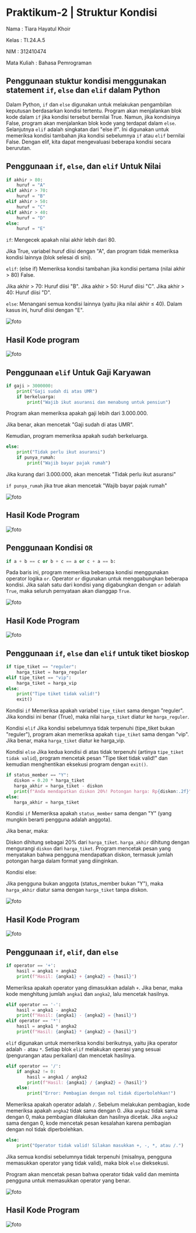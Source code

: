# Praktikum-2 | Struktur Kondisi 

Nama : Tiara Hayatul Khoir

Kelas : TI.24.A.5

NIM : 312410474

Mata Kuliah : Bahasa Pemrograman

## Penggunaan stuktur kondisi menggunakan statement `if`, `else` dan `elif` dalam Python
Dalam Python, `if` dan `else` digunakan untuk melakukan pengambilan keputusan berdasarkan kondisi tertentu. Program akan menjalankan blok kode dalam `if` jika kondisi tersebut bernilai True. Namun, jika kondisinya False, program akan menjalankan blok kode yang terdapat dalam `else`. Selanjutnya `elif` adalah singkatan dari "else if". Ini digunakan untuk memeriksa kondisi tambahan jika kondisi sebelumnya `if` atau `elif` bernilai False. Dengan elif, kita dapat mengevaluasi beberapa kondisi secara berurutan.

## Penggunaan `if`, `else`, dan `elif` Untuk Nilai
```Python
if akhir > 80:
    huruf = "A"
elif akhir > 70:
    huruf = "B"
elif akhir > 50:
    huruf = "C"
elif akhir > 40:
    huruf = "D"
else:
    huruf = "E"
```
`if`: Mengecek apakah nilai akhir lebih dari 80.

Jika True, variabel huruf diisi dengan "A", dan program tidak memeriksa kondisi lainnya (blok selesai di sini).

`elif`: (else if) Memeriksa kondisi tambahan jika kondisi pertama (nilai akhir > 80) False.

Jika akhir > 70: Huruf diisi "B". Jika akhir > 50: Huruf diisi "C". Jika akhir > 40: Huruf diisi "D".

`else`: Menangani semua kondisi lainnya (yaitu jika nilai akhir ≤ 40). Dalam kasus ini, huruf diisi dengan "E".

![foto](https://github.com/tir890/foto/blob/755cb9a2f8fc7f875fefd558d47e191951a9f12a/Blank%20diagram%20(2).png)

## Hasil Kode program

![foto](https://github.com/tir890/foto/blob/5ebac34cd25748e5017f89f183641b77a495e9be/nilai.png)

## Penggunaan `elif` Untuk Gaji Karyawan
```Python
if gaji > 3000000:
    print("Gaji sudah di atas UMR")
    if berkeluarga:
        print("Wajib ikut asuransi dan menabung untuk pensiun")
```
Program akan memeriksa apakah gaji lebih dari 3.000.000.

Jika benar, akan mencetak "Gaji sudah di atas UMR".

Kemudian, program memeriksa apakah sudah berkeluarga.

```Python
else:
    print("Tidak perlu ikut asuransi")
    if punya_rumah:
        print("Wajib bayar pajak rumah")
```
Jika kurang dari 3.000.000, akan mencetak "Tidak perlu ikut asuransi"

`if punya_rumah` jika true akan mencetak "Wajib bayar pajak rumah"

![foto](https://github.com/tir890/foto/blob/040510722a9232213763c1e3934d2732c1ad44f1/Blank%20diagram%20(1).png)

## Hasil Kode Program
![foto](https://github.com/tir890/foto/blob/2c337f093c7404f272af9a1533ba70f7b817c777/gaji%20karyawan.png)

## Penggunaan Kondisi `OR`
```Python
if a + b == c or b + c == a or c + a == b:
```
Pada baris ini, program memeriksa beberapa kondisi menggunakan operator logika `or`. Operator `or` digunakan untuk menggabungkan beberapa kondisi. Jika salah satu dari kondisi yang digabungkan dengan `or` adalah `True`, maka seluruh pernyataan akan dianggap `True`.

![foto](https://github.com/tir890/foto/blob/0d2b351c77b752f25056d4c8fd906d8cf0a9b4c4/Blank%20diagram%20(3).png)

## Hasil Kode Program
![foto](https://github.com/tir890/foto/blob/0d2b351c77b752f25056d4c8fd906d8cf0a9b4c4/Screenshot%202024-10-30%20231511.png)

## Penggunaan `if`, `else` dan `elif` untuk tiket bioskop
```Python
if tipe_tiket == "reguler":
    harga_tiket = harga_reguler
elif tipe_tiket == "vip":
    harga_tiket = harga_vip
else:
    print("Tipe tiket tidak valid!")
    exit()
```
Kondisi `if` Memeriksa apakah variabel `tipe_tiket` sama dengan "reguler". Jika kondisi ini benar (True), maka nilai `harga_tiket` diatur ke `harga_reguler`.

Kondisi `elif` Jika kondisi sebelumnya tidak terpenuhi (tipe_tiket bukan "reguler"), program akan memeriksa apakah `tipe_tiket` sama dengan "vip". Jika benar, maka `harga_tiket` diatur ke harga_vip.

Kondisi `else` Jika kedua kondisi di atas tidak terpenuhi (artinya `tipe_tiket tidak valid`), program mencetak pesan "Tipe tiket tidak valid!" dan kemudian menghentikan eksekusi program dengan `exit()`.

```Python
if status_member == "Y":
   diskon = 0.20 * harga_tiket
   harga_akhir = harga_tiket - diskon
   print(f"Anda mendapatkan diskon 20%! Potongan harga: Rp{diskon:.2f}")
else:
   harga_akhir = harga_tiket
```
Kondisi `if` Memeriksa apakah `status_member` sama dengan "Y" (yang mungkin berarti pengguna adalah anggota).

Jika benar, maka:

Diskon dihitung sebagai 20% dari `harga_tiket`. `harga_akhir` dihitung dengan mengurangi `diskon` dari `harga_tiket`. Program mencetak pesan yang menyatakan bahwa pengguna mendapatkan diskon, termasuk jumlah potongan harga dalam format yang diinginkan.

Kondisi else:

Jika pengguna bukan anggota (status_member bukan "Y"), maka `harga_akhir` diatur sama dengan `harga_tiket` tanpa diskon.

![foto](https://github.com/tir890/foto/blob/be4012cea396c69e55735abd5bc14c64875fdbf4/Blank%20diagram%20(4).png)

## Hasil Kode Program

![foto](https://github.com/tir890/foto/blob/be4012cea396c69e55735abd5bc14c64875fdbf4/Screenshot%202024-10-30%20235607.png)

## Penggunaan `if`, `elif`, dan `else`
```Python
if operator == '+':
    hasil = angka1 + angka2
    print(f"Hasil: {angka1} + {angka2} = {hasil}")
```
Memeriksa apakah operator yang dimasukkan adalah `+`. Jika benar, maka kode menghitung jumlah `angka1` dan `angka2`, lalu mencetak hasilnya.

```Python
elif operator == '-':
    hasil = angka1 - angka2
    print(f"Hasil: {angka1} - {angka2} = {hasil}")
elif operator == '*':
    hasil = angka1 * angka2
    print(f"Hasil: {angka1} * {angka2} = {hasil}")
```
`elif` digunakan untuk memeriksa kondisi berikutnya, yaitu jika operator adalah `-` atau `*`. Setiap blok `elif` melakukan operasi yang sesuai (pengurangan atau perkalian) dan mencetak hasilnya.


```Python
elif operator == '/':
    if angka2 != 0:
        hasil = angka1 / angka2
        print(f"Hasil: {angka1} / {angka2} = {hasil}")
    else:
        print("Error: Pembagian dengan nol tidak diperbolehkan!")
```
Memeriksa apakah operator adalah `/`. Sebelum melakukan pembagian, kode memeriksa apakah `angka2` tidak sama dengan 0. Jika `angka2` tidak sama dengan 0, maka pembagian dilakukan dan hasilnya dicetak. Jika `angka2` sama dengan 0, kode mencetak pesan kesalahan karena pembagian dengan nol tidak diperbolehkan.

```Python
else:
    print("Operator tidak valid! Silakan masukkan +, -, *, atau /.")
```
Jika semua kondisi sebelumnya tidak terpenuhi (misalnya, pengguna memasukkan operator yang tidak valid), maka blok `else` dieksekusi.

Program akan mencetak pesan bahwa operator tidak valid dan meminta pengguna untuk memasukkan operator yang benar.

![foto](https://github.com/tir890/foto/blob/1720ed118f2b1f579cab7b0a6b756c7b45733848/Blank%20diagram%20(5).png)

## Hasil Kode Program

![foto](https://github.com/tir890/foto/blob/1720ed118f2b1f579cab7b0a6b756c7b45733848/Screenshot%202024-10-31%20001903.png)
